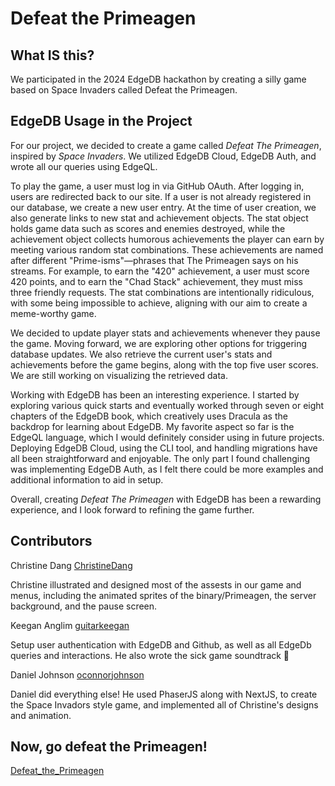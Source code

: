# Defeat the Primeagen

## What IS this?

We participated in the 2024 EdgeDB hackathon by creating a silly game based on Space Invaders called Defeat the Primeagen. 

## EdgeDB Usage in the Project

For our project, we decided to create a game called *Defeat The Primeagen*, inspired by *Space Invaders*. We utilized EdgeDB Cloud, EdgeDB Auth, and wrote all our queries using EdgeQL.

To play the game, a user must log in via GitHub OAuth. After logging in, users are redirected back to our site. If a user is not already registered in our database, we create a new user entry. At the time of user creation, we also generate links to new stat and achievement objects. The stat object holds game data such as scores and enemies destroyed, while the achievement object collects humorous achievements the player can earn by meeting various random stat combinations. These achievements are named after different "Prime-isms"—phrases that The Primeagen says on his streams. For example, to earn the "420" achievement, a user must score 420 points, and to earn the "Chad Stack" achievement, they must miss three friendly requests. The stat combinations are intentionally ridiculous, with some being impossible to achieve, aligning with our aim to create a meme-worthy game.

We decided to update player stats and achievements whenever they pause the game. Moving forward, we are exploring other options for triggering database updates. We also retrieve the current user's stats and achievements before the game begins, along with the top five user scores. We are still working on visualizing the retrieved data.

Working with EdgeDB has been an interesting experience. I started by exploring various quick starts and eventually worked through seven or eight chapters of the EdgeDB book, which creatively uses Dracula as the backdrop for learning about EdgeDB. My favorite aspect so far is the EdgeQL language, which I would definitely consider using in future projects. Deploying EdgeDB Cloud, using the CLI tool, and handling migrations have all been straightforward and enjoyable. The only part I found challenging was implementing EdgeDB Auth, as I felt there could be more examples and additional information to aid in setup.

Overall, creating *Defeat The Primeagen* with EdgeDB has been a rewarding experience, and I look forward to refining the game further.

## Contributors

Christine Dang [ChristineDang](https://github.com/ChristineDang)

Christine illustrated and designed most of the assests in our game and menus, including
the animated sprites of the binary/Primeagen, the server background, and the pause screen.

Keegan Anglim [guitarkeegan](github.com/guitarkeeegan)

Setup user authentication with EdgeDB and Github, as well as all EdgeDb queries and interactions. He also wrote the sick game soundtrack 🚀

Daniel Johnson [oconnorjohnson](github.com/oconnorjohnson)

Daniel did everything else! He used PhaserJS along with NextJS, to create the Space Invadors style game, and implemented all of Christine's designs and animation.

## Now, go defeat the Primeagen!

[Defeat_the_Primeagen](https://defeat-the-primeagen.vercel.app/)
